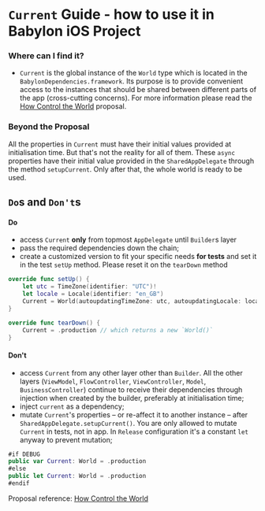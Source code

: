 # `Current` Guide - how to use it in Babylon iOS Project

### Where can I find it?
- `Current` is the global instance of the `World` type which is located in the `BabylonDependencies.framework`.
Its purpose is to provide convenient access to the instances that should be shared between different parts of the app (cross-cutting concerns). 
For more information please read the [How Control the World](/Cookbook/Proposals/ControlTheWorld.md) proposal.

### Beyond the Proposal
All the properties in `Current` must have their initial values provided at initialisation time. 
But that's not the reality for all of them. These `async` properties have their initial value provided in the `SharedAppDelegate` through the method `setupCurrent`. Only after that, the whole world is ready to be used.

## `Do`s and `Don't`s

#### Do
- access `Current` **only** from topmost `AppDelegate` until `Builder`s layer
- pass the required dependencies down the chain;
- create a customized version to fit your specific needs **for tests** and set it in the test `setUp` method. Please reset it on the `tearDown` method 
```swift
override func setUp() {
    let utc = TimeZone(identifier: "UTC")!
    let locale = Locale(identifier: "en_GB")
    Current = World(autoupdatingTimeZone: utc, autoupdatingLocale: locale)
}

override func tearDown() {
    Current = .production // which returns a new `World()`
}
```
#### Don't
- access `Current` from any other layer other than `Builder`. All the other layers (`ViewModel`, `FlowController`, `ViewController`, `Model`, `BusinessController`) continue to receive their dependencies through injection when created by the builder, preferably at initialisation time;
- inject `current` as a dependency;
- mutate `Current`'s properties – or re-affect it to another instance – after `SharedAppDelegate.setupCurrent()`. You are only allowed to mutate `Current` in tests, not in app. In `Release` configuration it's a constant `let` anyway to prevent mutation;
```swift
#if DEBUG
public var Current: World = .production
#else
public let Current: World = .production
#endif
```

Proposal reference: [How Control the World](https://github.com/babylonhealth/ios-playbook/blob/master/Cookbook/Proposals/ControlTheWorld.md)
